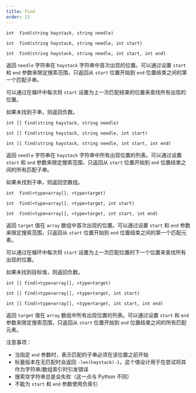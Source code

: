 ```yaml
---
title: find
order: 13
---
```


`int  find(string haystack, string needle)`

`int  find(string haystack, string needle, int start)`

`int  find(string haystack, string needle, int start, int end)`

返回 `needle` 字符串在 `haystack` 字符串中首次出现的位置。可以通过设置 `start` 和 `end` 参数来限定搜索范围，只返回从 `start` 位置开始到 `end` 位置结束之间的第一个匹配子串。

可以通过在循环中每次将 `start` 设置为上一次匹配结束的位置来查找所有出现的位置。

如果未找到子串，则返回负数。

`int [] find(string haystack, string needle)`

`int [] find(string haystack, string needle, int start)`

`int [] find(string haystack, string needle, int start, int end)`

返回 `needle` 字符串在 `haystack` 字符串中所有出现位置的列表。可以通过设置 `start` 和 `end` 参数来限定搜索范围，只返回从 `start` 位置开始到 `end` 位置结束之间的所有匹配子串。

如果未找到子串，则返回空数组。

`int  find(<type>array[], <type>target)`

`int  find(<type>array[], <type>target, int start)`

`int  find(<type>array[], <type>target, int start, int end)`

返回 `target` 值在 `array` 数组中首次出现的位置。可以通过设置 `start` 和 `end` 参数来限定搜索范围，只返回从 `start` 位置开始到 `end` 位置结束之间的第一个匹配元素。

可以通过在循环中每次将 `start` 设置为上一次匹配位置的下一个位置来查找所有出现的位置。

如果未找到目标值，则返回负数。

`int [] find(<type>array[], <type>target)`

`int [] find(<type>array[], <type>target, int start)`

`int [] find(<type>array[], <type>target, int start, int end)`

返回 `target` 值在 `array` 数组中所有出现位置的列表。可以通过设置 `start` 和 `end` 参数来限定搜索范围，只返回从 `start` 位置开始到 `end` 位置结束之间的所有匹配元素。

注意事项：
- 当指定 `end` 参数时，表示匹配的子串必须在该位置之前开始
- 标量版本在无匹配时会返回 `-len(haystack)-1`，这个值设计用于在尝试将其作为字符串/数组索引时引发错误
- 搜索空字符串总是会失败（这一点与 Python 不同）
- 不能为 `start` 和 `end` 参数使用负索引
